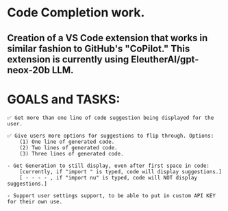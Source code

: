 # Code Completion work.
## Creation of a VS Code extension that works in similar fashion to GitHub's "CoPilot." This extension is currently using EleutherAI/gpt-neox-20b LLM.

# GOALS and TASKS:
    ✅ Get more than one line of code suggestion being displayed for the user.

    ✅ Give users more options for suggestions to flip through. Options:
        (1) One line of generated code.
        (2) Two lines of generated code.
        (3) Three lines of generated code.

    - Get Generation to still display, even after first space in code:
        [currently, if "import " is typed, code will display suggestions.]
        [ - - - - , if "import nu" is typed, code will NOT display suggestions.]

    - Support user settings support, to be able to put in custom API KEY for their own use.
